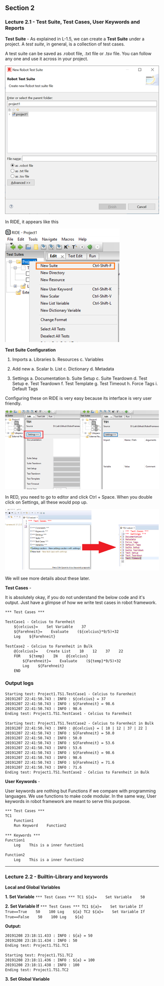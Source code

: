 ## Section 2


### Lecture 2.1 - Test Suite, Test Cases, User Keywords and Reports

**Test Suite** - As explained in L-1.5, we can create a **Test Suite** under a project. A *test suite*, in general, is a collection of test cases.

A test suite can be saved as .robot file, .txt file or .tsv file. You can follow any one and use it across in your project.

![Create Test Suite in Eclipse RED](../images/CreateTestSuite.png)

In RIDE, it appears like this

![Create Test Suite in Ride](../images/CreateTestSuiteInRide.png)


**Test Suite Configuration**

1. Imports
	a. Libraries
	b. Resources
	c. Variables
	
2. Add new
	a. Scalar
	b. List
	c. Dictionary
	d. Metadata
	
3. Settings
	a. Documentation
	b. Suite Setup
	c. Suite Teardown
	d. Test Setup
	e. Test Teardown
	f. Test Template
	g. Test Timeout
	h. Force Tags
	i. Default Tags

Configuring these on RIDE is very easy because its interface is very user friendly.

![Configuring imports and settings in RIDE](../images/Ride_TestSuiteSettingsAndImports.png)


In RED, you need to go to editor and click Ctrl + Space. When you double click on Settings, all these would pop up.

![Configuring imports and settings in RIDE](../images/RED_TestSuiteSettingsAndImports.png)

We will see more details about these later.



**Test Cases** - 

It is absolutely okay, if you do not understand the below code and it's output. Just have a glimpse of how we write test cases in robot framework.

```
*** Test Cases ***

TestCase1 - Celcius to Farenheit
    ${celcius}=    Set Variable    37
    ${Farehneit}=    Evaluate    (${celcius}*9/5)+32
    Log    ${Farehneit}
    
TestCase2 - Celcius to Farenheit in Bulk
    @{celcius}=    Create List    10    12    37    22
    FOR    ${temp}    IN    @{celcius}
        ${Farehneit}=    Evaluate    (${temp}*9/5)+32
        Log    ${Farehneit}
    END
```

### Output logs
```
Starting test: Project1.TS1.TestCase1 - Celcius to Farenheit
20191207 22:41:50.743 : INFO : ${celcius} = 37
20191207 22:41:50.743 : INFO : ${Farehneit} = 98.6
20191207 22:41:50.743 : INFO : 98.6
Ending test: Project1.TS1.TestCase1 - Celcius to Farenheit

Starting test: Project1.TS1.TestCase2 - Celcius to Farenheit in Bulk
20191207 22:41:50.743 : INFO : @{celcius} = [ 10 | 12 | 37 | 22 ]
20191207 22:41:50.743 : INFO : ${Farehneit} = 50.0
20191207 22:41:50.743 : INFO : 50.0
20191207 22:41:50.743 : INFO : ${Farehneit} = 53.6
20191207 22:41:50.743 : INFO : 53.6
20191207 22:41:50.743 : INFO : ${Farehneit} = 98.6
20191207 22:41:50.743 : INFO : 98.6
20191207 22:41:50.743 : INFO : ${Farehneit} = 71.6
20191207 22:41:50.743 : INFO : 71.6
Ending test: Project1.TS1.TestCase2 - Celcius to Farenheit in Bulk
```




**User Keywords** -

User keywords are nothing but Functions if we compare with programming languages. We use functions to make code modular. In the same way, User keywords in robot framework are meant to serve this purpose.

```
*** Test Cases ***
TC1
    Function1
    Run Keyword    Function2    

*** Keywords ***
Function1
    Log    This is a inner function1
    
Function2
    Log    This is a inner function2
```
---------------------------------------------------------------


### Lecture 2.2 - Builtin-Library and keywords

**Local and Global Variables**

**1. Set Variable**
	```
	*** Test Cases ***
	TC1
		${a}=    Set Variable    50
	```

**2. Set Variable If**
	```
	*** Test Cases ***
	TC1
		${a}=    Set Variable If    True==True    50    100
		Log    ${a}
	TC2
		${a}=    Set Variable If    True==False    50    100
		Log    ${a}
	```

**Output:**
```
20191208 23:18:11.433 : INFO : ${a} = 50
20191208 23:18:11.434 : INFO : 50
Ending test: Project1.TS1.TC1

Starting test: Project1.TS1.TC2
20191208 23:18:11.436 : INFO : ${a} = 100
20191208 23:18:11.438 : INFO : 100
Ending test: Project1.TS1.TC2
```


**3. Set Global Variable**
